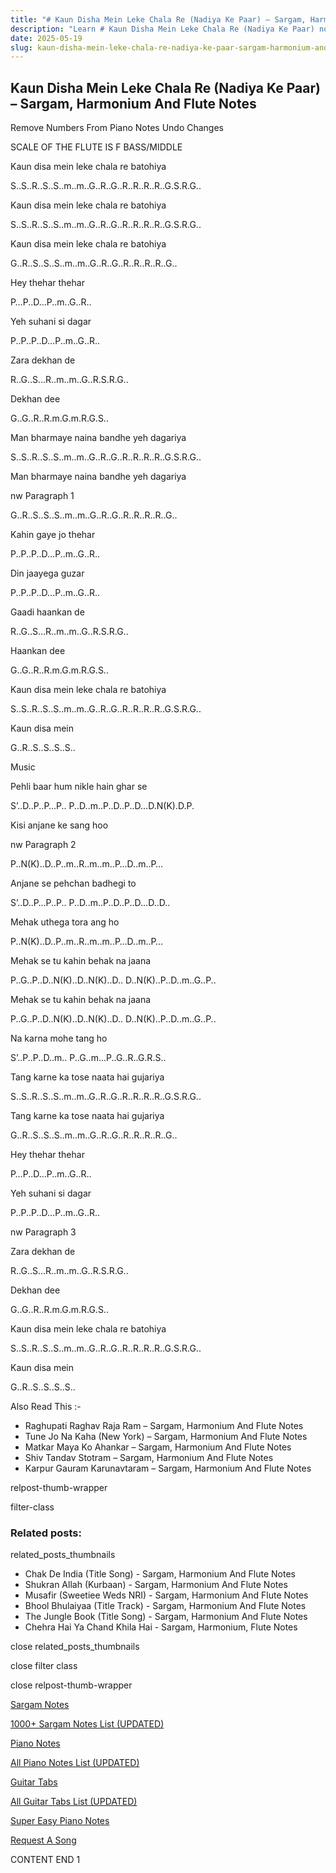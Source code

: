 ```yaml
---
title: "# Kaun Disha Mein Leke Chala Re (Nadiya Ke Paar) – Sargam, Harmonium And Flute Notes"
description: "Learn # Kaun Disha Mein Leke Chala Re (Nadiya Ke Paar) notes, sargam, harmonium notations and flute notes. Easy step-by-step tutorial for beginners."
date: 2025-05-19
slug: kaun-disha-mein-leke-chala-re-nadiya-ke-paar-sargam-harmonium-and-flute-notes
---
```


## Kaun Disha Mein Leke Chala Re (Nadiya Ke Paar) – Sargam, Harmonium And Flute Notes

Remove Numbers From Piano Notes
Undo Changes

SCALE OF THE FLUTE IS F BASS/MIDDLE

Kaun disa mein leke chala re batohiya

S..S..R..S..S..m..m..G..R..G..R..R..R..R..G.S.R.G..

Kaun disa mein leke chala re batohiya

S..S..R..S..S..m..m..G..R..G..R..R..R..R..G.S.R.G..

Kaun disa mein leke chala re batohiya

G..R..S..S..S..m..m..G..R..G..R..R..R..R..G..

Hey thehar thehar

P…P..D…P..m..G..R..

Yeh suhani si dagar

P..P..P..D…P..m..G..R..

Zara dekhan de

R..G..S…R..m..m..G..R.S.R.G..

Dekhan dee

G..G..R..R.m.G.m.R.G.S..

Man bharmaye naina bandhe yeh dagariya

S..S..R..S..S..m..m..G..R..G..R..R..R..R..G.S.R.G..

Man bharmaye naina bandhe yeh dagariya

nw Paragraph 1

G..R..S..S..S..m..m..G..R..G..R..R..R..R..G..

Kahin gaye jo thehar

P..P..P..D…P..m..G..R..

Din jaayega guzar

P..P..P..D…P..m..G..R..

Gaadi haankan de

R..G..S…R..m..m..G..R.S.R.G..

Haankan dee

G..G..R..R.m.G.m.R.G.S..

Kaun disa mein leke chala re batohiya

S..S..R..S..S..m..m..G..R..G..R..R..R..R..G.S.R.G..

Kaun disa mein

G..R..S..S..S..S..

Music

Pehli baar hum nikle hain ghar se

S’..D..P..P…P.. P..D..m..P..D..P..D…D.N(K).D.P.

Kisi anjane ke sang hoo

nw Paragraph 2

P..N(K)..D..P..m..R..m..m..P…D..m..P…

Anjane se pehchan badhegi to

S’..D..P…P..P.. P..D..m..P..D..P..D…D..D..

Mehak uthega tora ang ho

P..N(K)..D..P..m..R..m..m..P…D..m..P…

Mehak se tu kahin behak na jaana

P..G..P..D..N(K)..D..N(K)..D.. D..N(K)..P..D..m..G..P..

Mehak se tu kahin behak na jaana

P..G..P..D..N(K)..D..N(K)..D.. D..N(K)..P..D..m..G..P..

Na karna mohe tang ho

S’..P..P..D..m.. P..G..m…P..G..R..G.R.S..

Tang karne ka tose naata hai gujariya

S..S..R..S..S..m..m..G..R..G..R..R..R..R..G.S.R.G..

Tang karne ka tose naata hai gujariya

G..R..S..S..S..m..m..G..R..G..R..R..R..R..G..

Hey thehar thehar

P…P..D…P..m..G..R..

Yeh suhani si dagar

P..P..P..D…P..m..G..R..

nw Paragraph 3

Zara dekhan de

R..G..S…R..m..m..G..R.S.R.G..

Dekhan dee

G..G..R..R.m.G.m.R.G.S..

Kaun disa mein leke chala re batohiya

S..S..R..S..S..m..m..G..R..G..R..R..R..R..G.S.R.G..

Kaun disa mein

G..R..S..S..S..S..

Also Read This :-

* Raghupati Raghav Raja Ram – Sargam, Harmonium And Flute Notes
* Tune Jo Na Kaha (New York) – Sargam, Harmonium And Flute Notes
* Matkar Maya Ko Ahankar – Sargam, Harmonium And Flute Notes
* Shiv Tandav Stotram – Sargam, Harmonium And Flute Notes
* Karpur Gauram Karunavtaram – Sargam, Harmonium And Flute Notes

relpost-thumb-wrapper

filter-class

### Related posts:

related_posts_thumbnails

* Chak De India (Title Song) - Sargam, Harmonium And Flute Notes
* Shukran Allah (Kurbaan) - Sargam, Harmonium And Flute Notes
* Musafir (Sweetiee Weds NRI) - Sargam, Harmonium And Flute Notes
* Bhool Bhulaiyaa (Title Track) - Sargam, Harmonium And Flute Notes
* The Jungle Book (Title Song) - Sargam, Harmonium And Flute Notes
* Chehra Hai Ya Chand Khila Hai - Sargam, Harmonium, Flute Notes

close related_posts_thumbnails

close filter class

close relpost-thumb-wrapper

[Sargam Notes](/sargam-notes.html)

[1000+ Sargam Notes List (UPDATED)](/all-songs-list-sargam-notes.html)

[Piano Notes](/piano-notes.html)

[All Piano Notes List (UPDATED)](/all-songs-list-piano-notes.html)

[Guitar Tabs](/guitar-tabs.html)

[All Guitar Tabs List (UPDATED)](/all-songs-list-guitar-tabs.html)

[Super Easy Piano Notes](https://studywall.in/)

[Request A Song](/request-a-song.html)

CONTENT END 1

